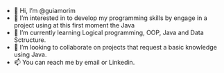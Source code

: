 - 👋 Hi, I’m @guiamorim
- 👀 I’m interested in to develop my programming skills by engage in a project using at this first moment the Java
- 🌱 I’m currently learning Logical programming, OOP, Java and Data Sctructure.
- 💞️ I’m looking to collaborate on projects that request a basic knowledge using Java.
- 📫 You can reach me by email or Linkedin.

<!---
guiamorim/guiamorim is a ✨ special ✨ repository because its `README.md` (this file) appears on your GitHub profile.
You can click the Preview link to take a look at your changes.
--->
